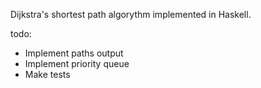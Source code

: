 Dijkstra's shortest path algorythm implemented in Haskell. 

todo:
- Implement paths output
- Implement priority queue
- Make tests
